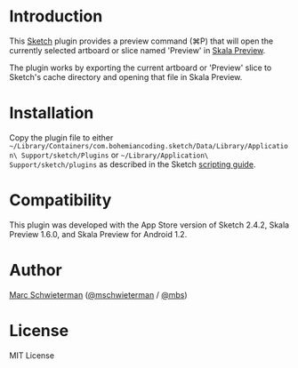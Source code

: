 # Introduction

This [Sketch](http://bohemiancoding.com/sketch) plugin provides a preview command (⌘P) that will open the currently selected artboard or slice named 'Preview' in [Skala Preview](http://bjango.com/mac/skalapreview).

The plugin works by exporting the current artboard or 'Preview' slice to Sketch's cache directory and opening that file in Skala Preview.

# Installation

Copy the plugin file to either
`~/Library/Containers/com.bohemiancoding.sketch/Data/Library/Application\ Support/sketch/Plugins`
or `~/Library/Application\ Support/sketch/plugins` as described in the Sketch
[scripting guide](http://bohemiancoding.com/sketch/scripting).

# Compatibility

This plugin was developed with the App Store version of Sketch 2.4.2, Skala Preview 1.6.0, and Skala Preview for Android 1.2.

# Author

[Marc Schwieterman](https://github.com/marcisme) ([@mschwieterman](https://twitter.com/mschwieterman) / [@mbs](https://app.net/mbs))

# License

MIT License